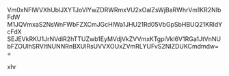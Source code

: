 Vm0xNFlWVXhUblJXYTJoVlYwZDRWRmxVU2xOalZsWjBaRWhrVm1KR2NIbFdW
M1JQVmxaS2NsWnFWbFZXCmJGcHlWa1JHU21Rd05VbGpSbHBUQ21KRldYcFdX
SEJEVkRKU1JrNVdiR2hTTUZwb1EyMVdjVkZVVmxKTgpiVkl6V1RGa1JtVnNU
bFZOUlhSRVltNUNNRnBXUlRsUVVXOUxZVmRLYUFvS2NIZDUKCmdmdw==

xhr